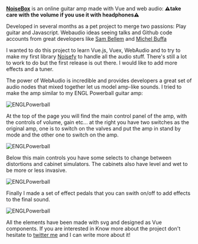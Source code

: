 
[**NoiseBox**](https://www.noise-box.es/) is an online guitar amp made with Vue and web audio: **⚠️take care with the volume if you use it with headphones⚠️**

Developed in several months as a pet project to merge two passions: Play guitar and Javascript. Webaudio ideas seeing talks and Github code accounts from great developers like [Sam Bellem](https://twitter.com/sambego?lang=es) and [Michel Buffa](https://twitter.com/micbuffa)

I wanted to do this project to learn Vue.js, Vuex, WebAudio and to try to make my first library [Noisefy](https://github.com/arturogalan/noisefy) to handle all the audio stuff. There's still a lot to work to do but the first release is out there. I would like to add more effects and a tuner.

The power of WebAudio is incredible and provides developers a great set of audio nodes that mixed together let us model amp-like sounds.
I tried to make the amp similar to my ENGL Powerball guitar amp:

![ENGLPowerball](statics/images/noise-box-first/englpowerball.jpeg#middle)

At the top of the page you will find the main control panel of the amp, with the controls of volume, gain etc... at the right you have two switches as the original amp, one is to switch on the valves and put the amp in stand by mode and the other one to switch on the amp.

![ENGLPowerball](statics/images/noise-box-first/noise-box1.jpg#middle)

Below this main controls you have some selects to change between distortions and cabinet simulators. The cabinets also have level and wet to be more or less invasive.

![ENGLPowerball](statics/images/noise-box-first/noise-box2.jpg#middle)

Finally I made a set of effect pedals that you can swith on/off to add effects to the final sound.

![ENGLPowerball](statics/images/noise-box-first/noise-box3.jpg#middle)


All the elements have been made with svg and designed as Vue components. If you are interested in Know more about the project don't hesitate to [twitter me](https://twitter.com/turugalan) and I can write more about it!